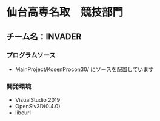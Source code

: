 # 仙台高専名取　競技部門  
## チーム名：INVADER
### プログラムソース
* MainProject/KosenProcon30/ にソースを配置しています

### 開発環境
* VisualStudio 2019
* OpenSiv3D(0.4.0)
* libcurl
